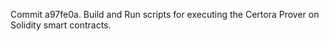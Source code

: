 Commit a97fe0a.                    Build and Run scripts for executing the Certora Prover on Solidity smart contracts.